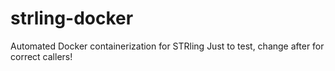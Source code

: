 # strling-docker
Automated Docker containerization for STRling
Just to test, change after for correct callers!
